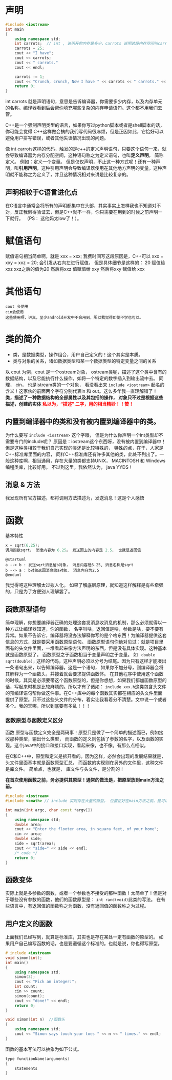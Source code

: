 # 声明
```C++
#include <iostream>
int main
{
    using namespace std;
    int carrots;  // int , 说明开的内存是多少，carrots 说明这段内存空间叫carrots，名称就叫这个， 所以仅仅这一个简单的语句其实是做了两件事情的。
    carrots = 25;
    cout << "I have";
    cout << carrots;
    cout << " carrots."
    cout << endl;

    carrots -= 1;
    cout << "Crunch, crunch, Now I have " << carrots << " carrots." << endl;
    return 0;
}
```
int carrots 就是声明语句，意思是告诉编译器，你需要多少内存，以及内存单元的名称。编译器看到后会帮你填充哪些复杂的内存申请语句。这个都不用我们去管。

C++是一个强制声明类型的语言，如果你写过python脚本或者是shell脚本的话，你可能会觉得 C++这样做会搞的我们写代码很麻烦，但是正因如此，它恰好可以避免用户拼写错误，或者其他失误情况出现的问题。

像 int carrots这样的代码，触发的是c++的定义声明语句，只要这个语句一来，就会导致编译器为内存分配空间，这种语句称之为定义语句，也叫**定义声明**， 简称定义。 例如：定义一个变量。
但是仅仅声明，不止这一种方式呢！还有一种声明，叫**引用声明**，这种引用声明会导致编译器使用在其他地方声明的变量。这种声明就不能称之为定义了，并且这种情况相对来讲是比较复杂的。

## 声明相较于C语言进化点
在C语言中通常会将所有的声明都集中在头部，其实事实上怎样我也不知道对不对，反正我懒得验证去，但是C++就不一样，你只需要在用到的时候之前声明一下就行。 （PS： 这他妈太low了！）。

# 赋值语句
赋值语句相当简单啊，就是 xxx = xxx; 我费时间写这段原因是，C++可以 xxx = xxy = xxz = 20; 会引发从右向左进行赋值， 但是具体细节是这样的： 
20 赋值给 xxz  xxz之后的值为20
然后将xxz 值赋值给 xxy
然后将xxy 赋值给 xxx

# 其他语句
```
cout 会使用
cin会使用
这些使用啊，讲真，至少android开发中不会用到，所以我觉得即使不学也可以。
```

# 类的简介
- 类，是数据类型，操作组合，用户自己定义的！这个其实是本质。
- 类与对象的关系，诸如数据类型和某一个数据类型的特定变量之间的关系
  
以 cout 为例，cout 是一个ostream对象， ostream类呢，描述了这个类中含有的数据结构，以及它能执行什么操作，如将一个特定的数字插入到输出流中去。
同理， cin， 也是istream类的一个对象， 看没看出来 ```include <iostream>``` 起名的含义！这家伙的前面两个字符分别代表in 和 out。这么多年我一直理解错了！
**类，描述了一种数据结构的全部属性以及其包括的操作， 对象只不过是根据这些描述，创建的实体**
**<font color=red>私以为，“描述” 二字，用的相当精妙！！赞！</font>**

## 内置到编译器中的类和没有被内置到编译器中的类。
为什么要写 ```include <iostream>``` 这个字眼， 但是为什么你声明一个int类型却不需要专门的include呢？ 原因是：iostream这个东西呀，没有被内置到编译器中！但是这种类相较于我们自己实现的类还是比较特殊的， 特殊的点，在于，人家是C++标准库里面的内容， 同样C++标准库还有许多其他的类，此处不列出了。一般这种库啊，相当通用，存在大量的类都支持UNIX， MACINTOSH 和 Windows编程类库，比较好用。 不过到这里，我依然认为， java YYDS！

## 消息 & 方法
我发现所有官方描述，都将调用方法描述为，发送消息！这是个人感悟

# 函数
基本特性
```c++
x = sqrt(6.25);
调用函数sqrt， 消息内容为 6.25。 发送回去的内容是 2.5， 也就是返回值
```
```puml
@startuml
a --> b : 发送sqrt消息给b对象， 消息内容是6.25, 消息名称是sqrt
b --> a : b对象返回消息给a对象， 消息内容为2.5
@enduml
```
我觉得吧这种理解太过拟人化。 如果了解底层原理，就知道这样解释是有些牵强的，只是为了方便别人理解罢了。

## 函数原型语句
简单理解，你想要编译器正确的处理这套发消息收消息的机制，那么必须就得以一种方式让编译器知道，你的函数， 名字叫啥，返回值是啥，参数是啥，要不要有异常。如果不告诉它，编译器将没办法解释你写的是个啥东西！为编译器提供这套信息的方式，就是要采用函数原型语句。
函数原型语句你绝对见过：就是项目里面有的头文件里面，一堆看起来像方法声明的东西，但是没有具体实现。这种基本就是函数原型了。
函数原型之于函数相当于变量声明之于变量。 如 ``` double sqrt(double);``` 这样的代码，这种声明必须以分号为结尾。因为只有这样才能凑出一条语句出来，以告知编译器，这是一个语句， 如果你不加分号，则编译器会将其解释为一个函数头，并接着就会要求提供函数体。
在其他程序中使用这个函数的时候，其实是必须要带这个函数原型的，但是你想想，如果我们都加函数原型的话，写起来时机是比较麻烦的。所以才有了诸如： ```include xxx.h```这类包含头文件的预编译语句帮你做这件事。在C++库中的每个函数其实都在相应的头文件里面提供了原型。只不过这些头文件的分布，着实让我看着分不清楚。文中说一个或者多个。我的天哪，所以到底要有多乱！！！

### 函数原型与函数定义区分
函数 原型与函数定义完全是两码事！原型只是做了一个简单的描述而已，例如接收那种类型，输出什么类型， 而函数的定义则包括了参数的名字，以及函数的实现。这个java中的接口和接口实现，看起来像，也不像。有那么点相似。

在C和C++中，原型和定义是拆开看的。因为这样，必然会出现的发展结果就是， 头文件里面基本就是函数原型汇总， 而函数的实现则在另外的文件里，这种文件是库文件。 简单点，也就是， 库文件与头文件，是分割的！

**在首次使用函数之前，务必提供其原型！通常的做法是，把原型放到main方法之前。**

```c++
#include <iostream>
#include <cmath> // include 实则存在大量的原型。 位置正好在main方法之前。是可以的！

int main(int argc, char const *argv[])
{
    using namespace std;
    double area;
    cout << "Enter the flooter area, in squara feet, of your home";
    cin >> area;
    double side;
    side = sqrt(area);
    cout << "side=" << side << endl;
    /* code */
    return 0;
}
```
## 函数变体

实际上就是多参数的函数，或者一个参数也不接受的那种函数！太简单了！但是对于哪些没有参数的函数，他们的函数原型是：
```int rand(void)```此类的写法。
在有些语言中，有返回值的函数称之为函数，没有返回值的函数称之为过程。

## 用户定义的函数
上面我们已经写到，就算是标准库，其实也是存在某处一定有函数的原型的。 如果用户自己编写函数的话，也是要遵循这个标准的。也就是说，你也得写原型。
```c++
# include <iostream>
void simon(int);
int main() 
{
    using namespace std;
    simon(3);
    cout << "Pick an integer:";
    int count;
    cin >> count;
    simon(count);
    cout << "done!" << endl;
    return 0;
}

void simon(int n)  //函数头
{
    using namespace std;
    cout << "Simon says touch your toes " << n << " times." << endl;
}
```

函数的基本写法可以抽象为如下公式。

```c++
type functionName(arguments)
{
    statements
}
```